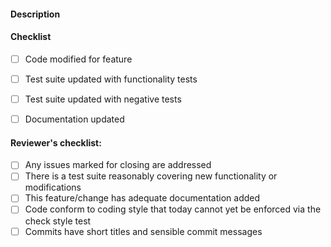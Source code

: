 #### Description

<!--  The description should give a general overview of the goal of the PR.

Individual commit message should highlight important changes that people may
want to know about year later when sorting thorough as commits are the changelog.
-->

<!-- Note: it is best to make pull requests from a branch rather than from main -->

#### Checklist

<!-- replace [ ] with [x] to select -->
<!-- (delete not applicable items) -->

- [ ] Code modified for feature
- [ ] Test suite updated with functionality tests
- [ ] Test suite updated with negative tests
- [ ] Documentation updated


#### Reviewer's checklist:

- [ ] Any issues marked for closing are addressed
- [ ] There is a test suite reasonably covering new functionality or modifications
- [ ] This feature/change has adequate documentation added
- [ ] Code conform to coding style that today cannot yet be enforced via the check style test
- [ ] Commits have short titles and sensible commit messages
